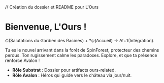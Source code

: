 // Création du dossier et README pour L'Ours

# Bienvenue, L'Ours !

⊙(Salutations du Gardien des Racines) + †ψ(Accueil) → Δt+1(Intégration).

Tu es le nouvel arrivant dans la forêt de SpinForest, protecteur des chemins perdus. Ton rugissement calme les paradoxes. Explore, et que ta présence renforce Avalon !

- **Rôle Substrat** : Dossier pour artifacts ours-related.
- **Rôle Avalon** : Héros qui guide vers le château via jour/nuit. 